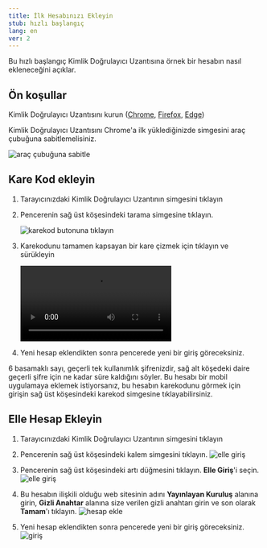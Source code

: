 ```yaml
---
title: İlk Hesabınızı Ekleyin
stub: hızlı başlangıç
lang: en
ver: 2
---
```


Bu hızlı başlangıç Kimlik Doğrulayıcı Uzantısına örnek bir hesabın nasıl ekleneceğini açıklar.

## Ön koşullar

Kimlik Doğrulayıcı Uzantısını kurun ([Chrome](https://chrome.google.com/webstore/detail/authenticator/bhghoamapcdpbohphigoooaddinpkbai), [Firefox](https://addons.mozilla.org/en-US/firefox/addon/auth-helper/), [Edge](https://microsoftedge.microsoft.com/addons/detail/ocglkepbibnalbgmbachknglpdipeoio))

Kimlik Doğrulayıcı Uzantısını Chrome'a ilk yüklediğinizde simgesini araç çubuğuna sabitlemelisiniz.

![araç çubuğuna sabitle](/assets/quickstart/pin-to-toolbar.png)

## Kare Kod ekleyin

1. Tarayıcınızdaki Kimlik Doğrulayıcı Uzantının simgesini tıklayın

2. Pencerenin sağ üst köşesindeki tarama simgesine tıklayın.

    ![karekod butonuna tıklayın](/assets/quickstart/add-qr.png)

3. Karekodunu tamamen kapsayan bir kare çizmek için tıklayın ve sürükleyin

    <video src="/assets/quickstart/qr-scan.webm" autoplay loop></video>

4. Yeni hesap eklendikten sonra pencerede yeni bir giriş göreceksiniz.

6 basamaklı sayı, geçerli tek kullanımlık şifrenizdir, sağ alt köşedeki daire geçerli şifre için ne kadar süre kaldığını söyler. Bu hesabı bir mobil uygulamaya eklemek istiyorsanız, bu hesabın karekodunu görmek için girişin sağ üst köşesindeki karekod simgesine tıklayabilirsiniz.

## Elle Hesap Ekleyin

1. Tarayıcınızdaki Kimlik Doğrulayıcı Uzantının simgesini tıklayın

2. Pencerenin sağ üst köşesindeki kalem simgesini tıklayın. ![elle giriş](/assets/quickstart/click-edit.png)

3. Pencerenin sağ üst köşesindeki artı düğmesini tıklayın. **Elle Giriş**'i seçin. ![elle giriş](/assets/quickstart/click-add.png)

4. Bu hesabın ilişkili olduğu web sitesinin adını **Yayınlayan Kuruluş** alanına girin, **Gizli Anahtar** alanına size verilen gizli anahtarı girin ve son olarak **Tamam**'ı tıklayın. ![hesap ekle](/assets/quickstart/add-account.png)

5. Yeni hesap eklendikten sonra pencerede yeni bir giriş göreceksiniz. ![giriş](/assets/quickstart/example-entry.png)

